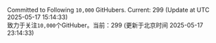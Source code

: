 Committed to Following `10,000` GitHubers. Current: <!-- FOLLOWING_COUNT -->299<!-- FOLLOWING_COUNT --> (Update at UTC <!-- LAST_UPDATED -->2025-05-17 15:14:33<!-- LAST_UPDATED -->)<br>
致力于关注`10,000`个GitHuber。当前：<!-- FOLLOWING_COUNT -->299<!-- FOLLOWING_COUNT --> (更新于北京时间 <!-- LAST_UPDATED_CST -->2025-05-17 23:14:33<!-- LAST_UPDATED_CST -->)
